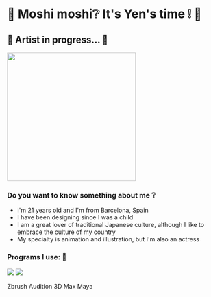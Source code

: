 <h1>🌷 Moshi moshi❔  It's Yen's time ❕ 🌷 </h1>
<h2>🌷 Artist in progress... 🌷 </h2>

<img src="https://i.pinimg.com/564x/6b/3e/88/6b3e885f891b6991b27e3f2bf4f35872.jpg" width="300px">

### Do you want to know something about me ❔
- I'm 21 years old and I'm from Barcelona, Spain
- I have been designing since I was a child
- I am a great lover of traditional Japanese culture, although I like to embrace the culture of my country 
- My specialty is animation and illustration, but I'm also an actress

### Programs I use: 🌷
<img src= "https://img.shields.io/badge/Photoshop-FF4DC1?style=for-the-badge&logo=adobephotoshop&logoColor=white&labelColor=FF4DC1">
<img src= "https://img.shields.io/badge/Premiere_Pro-FE65C9?style=for-the-badge&logo=adobepremierepro&logoColor=white&labelColor=FE65C9">

<img scr= "https://img.shields.io/badge/After_Effects-FFA2E8?style=for-the-badge&logo=adobeaftereffects&logoColor=white&labelColor=FFA2E8">
<img scr= "https://img.shields.io/badge/Z_brush-EAE2E8?style=for-the-badge&logo=Zotero&logoColor=white&labelColor=EAE2E8">



Zbrush
Audition
3D Max
Maya
